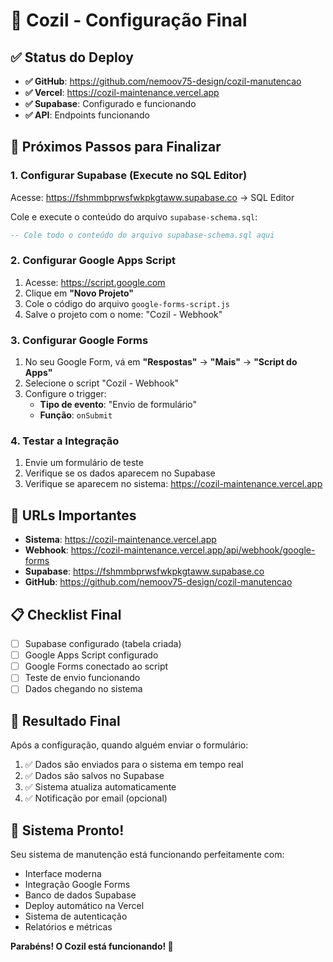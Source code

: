 # 🎉 Cozil - Configuração Final

## ✅ Status do Deploy
- **✅ GitHub**: https://github.com/nemoov75-design/cozil-manutencao
- **✅ Vercel**: https://cozil-maintenance.vercel.app
- **✅ Supabase**: Configurado e funcionando
- **✅ API**: Endpoints funcionando

## 🔧 Próximos Passos para Finalizar

### 1. Configurar Supabase (Execute no SQL Editor)

Acesse: https://fshmmbprwsfwkpkgtaww.supabase.co → SQL Editor

Cole e execute o conteúdo do arquivo `supabase-schema.sql`:

```sql
-- Cole todo o conteúdo do arquivo supabase-schema.sql aqui
```

### 2. Configurar Google Apps Script

1. Acesse: https://script.google.com
2. Clique em **"Novo Projeto"**
3. Cole o código do arquivo `google-forms-script.js`
4. Salve o projeto com o nome: "Cozil - Webhook"

### 3. Configurar Google Forms

1. No seu Google Form, vá em **"Respostas"** → **"Mais"** → **"Script do Apps"**
2. Selecione o script "Cozil - Webhook"
3. Configure o trigger:
   - **Tipo de evento**: "Envio de formulário"
   - **Função**: `onSubmit`

### 4. Testar a Integração

1. Envie um formulário de teste
2. Verifique se os dados aparecem no Supabase
3. Verifique se aparecem no sistema: https://cozil-maintenance.vercel.app

## 🔗 URLs Importantes

- **Sistema**: https://cozil-maintenance.vercel.app
- **Webhook**: https://cozil-maintenance.vercel.app/api/webhook/google-forms
- **Supabase**: https://fshmmbprwsfwkpkgtaww.supabase.co
- **GitHub**: https://github.com/nemoov75-design/cozil-manutencao

## 📋 Checklist Final

- [ ] Supabase configurado (tabela criada)
- [ ] Google Apps Script configurado
- [ ] Google Forms conectado ao script
- [ ] Teste de envio funcionando
- [ ] Dados chegando no sistema

## 🎯 Resultado Final

Após a configuração, quando alguém enviar o formulário:
1. ✅ Dados são enviados para o sistema em tempo real
2. ✅ Dados são salvos no Supabase
3. ✅ Sistema atualiza automaticamente
4. ✅ Notificação por email (opcional)

## 🚀 Sistema Pronto!

Seu sistema de manutenção está funcionando perfeitamente com:
- Interface moderna
- Integração Google Forms
- Banco de dados Supabase
- Deploy automático na Vercel
- Sistema de autenticação
- Relatórios e métricas

**Parabéns! O Cozil está funcionando! 🎉**

